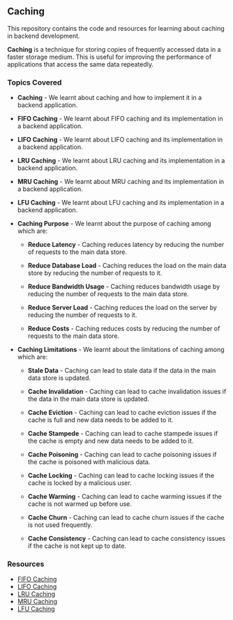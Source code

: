 ## Caching

This repository contains the code and resources for learning about caching in backend development.

**Caching** is a technique for storing copies of frequently accessed data in a faster storage medium.
This is useful for improving the performance of applications that access the same data repeatedly.

### Topics Covered

- **Caching** - We learnt about caching and how to implement it in a backend application.

- **FIFO Caching** - We learnt about FIFO caching and its implementation in a backend application.

- **LIFO Caching** - We learnt about LIFO caching and its implementation in a backend application.

- **LRU Caching** - We learnt about LRU caching and its implementation in a backend application.

- **MRU Caching** - We learnt about MRU caching and its implementation in a backend application.

- **LFU Caching** - We learnt about LFU caching and its implementation in a backend application.

- **Caching Purpose** - We learnt about the purpose of caching among which are:

  - **Reduce Latency** - Caching reduces latency by reducing the number of requests to the main data store.

  - **Reduce Database Load** - Caching reduces the load on the main data store by reducing the number of requests to it.

  - **Reduce Bandwidth Usage** - Caching reduces bandwidth usage by reducing the number of requests to the main data store.

  - **Reduce Server Load** - Caching reduces the load on the server by reducing the number of requests to it.

  - **Reduce Costs** - Caching reduces costs by reducing the number of requests to the main data store.

- **Caching Limitations** - We learnt about the limitations of caching among which are:

  - **Stale Data** - Caching can lead to stale data if the data in the main data store is updated.

  - **Cache Invalidation** - Caching can lead to cache invalidation issues if the data in the main data store is updated.

  - **Cache Eviction** - Caching can lead to cache eviction issues if the cache is full and new data needs to be added to it.

  - **Cache Stampede** - Caching can lead to cache stampede issues if the cache is empty and new data needs to be added to it.

  - **Cache Poisoning** - Caching can lead to cache poisoning issues if the cache is poisoned with malicious data.

  - **Cache Locking** - Caching can lead to cache locking issues if the cache is locked by a malicious user.

  - **Cache Warming** - Caching can lead to cache warming issues if the cache is not warmed up before use.

  - **Cache Churn** - Caching can lead to cache churn issues if the cache is not used frequently.

  - **Cache Consistency** - Caching can lead to cache consistency issues if the cache is not kept up to date.

### Resources

- [FIFO Caching](https://en.wikipedia.org/wiki/Cache_replacement_policies#First_In_First_Out_%28FIFO%29)
- [LIFO Caching](https://en.wikipedia.org/wiki/Cache_replacement_policies#Last_In_First_Out_%28LIFO%29)
- [LRU Caching](https://en.wikipedia.org/wiki/Cache_replacement_policies#Least_Recently_Used_%28LRU%29)
- [MRU Caching](https://en.wikipedia.org/wiki/Cache_replacement_policies#Most_Recently_Used_%28MRU%29)
- [LFU Caching](https://en.wikipedia.org/wiki/Cache_replacement_policies#Least-Frequently_Used_%28LFU%29)
